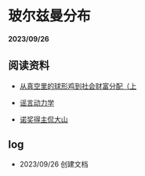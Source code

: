 # 玻尔兹曼分布

#### 2023/09/26

## 阅读资料

- [从真空里的球形鸡到社会财富分配（上](https://yufree.cn/cn/2017/07/24/boltzmann-distribution-1/) 

- [谣言动力学](https://yufree.cn/cn/2013/03/09/rumor/)

- [诺奖得主侃大山 ](https://yufree.cn/cn/2023/08/07/nobel/)

## log

- 2023/09/26 创建文档
